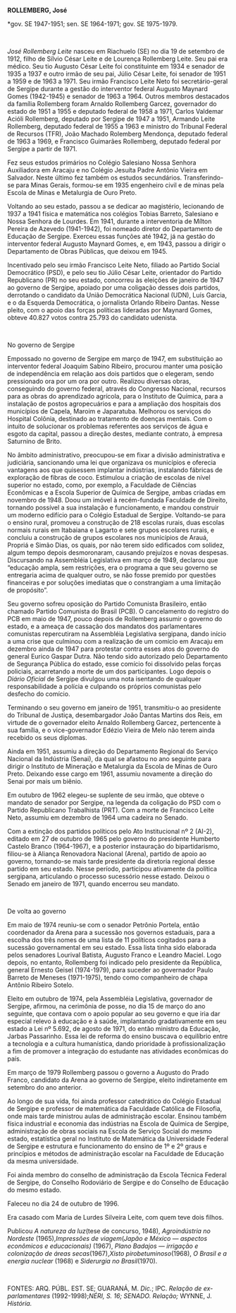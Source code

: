 **ROLLEMBERG, José**

\*gov. SE 1947-1951; sen. SE 1964-1971; gov. SE 1975-1979.

 

*José Rollemberg Leite* nasceu em Riachuelo (SE) no dia 19 de setembro
de 1912, filho de Sílvio César Leite e de Lourença Rollemberg Leite. Seu
pai era médico. Seu tio Augusto César Leite foi constituinte em 1934 e
senador de 1935 a 1937 e outro irmão de seu pai, Júlio César Leite, foi
senador de 1951 a 1959 e de 1963 a 1971. Seu irmão Francisco Leite Neto
foi secretário-geral de Sergipe durante a gestão do interventor federal
Augusto Maynard Gomes (1942-1945) e senador de 1963 a 1964. Outros
membros destacados da família Rollemberg foram Arnaldo Rollemberg
Garcez, governador do estado de 1951 a 1955 e deputado federal de 1958 a
1971, Carlos Valdemar Acióli Rollemberg, deputado por Sergipe de 1947 a
1951, Armando Leite Rollemberg, deputado federal de 1955 a 1963 e
ministro do Tribunal Federal de Recursos (TFR), João Machado Rolemberg
Mendonça, deputado federal de 1963 a 1969, e Francisco Guimarães
Rollemberg, deputado federal por Sergipe a partir de 1971.

Fez seus estudos primários no Colégio Salesiano Nossa Senhora
Auxiliadora em Aracaju e no Colégio Jesuíta Padre Antônio Vieira em
Salvador. Neste último fez também os estudos secundários.
Transferindo-se para Minas Gerais, formou-se em 1935 engenheiro civil e
de minas pela Escola de Minas e Metalurgia de Ouro Preto.

Voltando ao seu estado, passou a se dedicar ao magistério, lecionando de
1937 a 1941 física e matemática nos colégios Tobias Barreto, Salesiano e
Nossa Senhora de Lourdes. Em 1941, durante a interventoria de Mílton
Pereira de Azevedo (1941-1942), foi nomeado diretor do Departamento de
Educação de Sergipe. Exerceu essas funções até 1942, já na gestão do
interventor federal Augusto Maynard Gomes, e, em 1943, passou a dirigir
o Departamento de Obras Públicas, que deixou em 1945.

Incentivado pelo seu irmão Francisco Leite Neto, filiado ao Partido
Social Democrático (PSD), e pelo seu tio Júlio César Leite, orientador
do Partido Republicano (PR) no seu estado, concorreu às eleições de
janeiro de 1947 ao governo de Sergipe, apoiado por uma coligação desses
dois partidos, derrotando o candidato da União Democrática Nacional
(UDN), Luís Garcia, e o da Esquerda Democrática, o jornalista Orlando
Ribeiro Dantas. Nesse pleito, com o apoio das forças políticas lideradas
por Maynard Gomes, obteve 40.827 votos contra 25.793 do candidato
udenista.

 

No governo de Sergipe

Empossado no governo de Sergipe em março de 1947, em substituição ao
interventor federal Joaquim Sabino Ribeiro, procurou manter uma posição
de independência em relação aos dois partidos que o elegeram, sendo
pressionado ora por um ora por outro. Realizou diversas obras,
conseguindo do governo federal, através do Congresso Nacional, recursos
para as obras do aprendizado agrícola, para o Instituto de Química, para
a instalação de postos agropecuários e para a ampliação dos hospitais
dos municípios de Capela, Maroim e Japaratuba. Melhorou os serviços do
Hospital Colônia, destinado ao tratamento de doenças mentais. Com o
intuito de solucionar os problemas referentes aos serviços de água e
esgoto da capital, passou a direção destes, mediante contrato, à empresa
Saturnino de Brito.

No âmbito administrativo, preocupou-se em fixar a divisão administrativa
e judiciária, sancionando uma lei que organizava os municípios e
oferecia vantagens aos que quisessem implantar indústrias, instalando
fábricas de exploração de fibras de coco. Estimulou a criação de escolas
de nível superior no estado, como, por exemplo, a Faculdade de Ciências
Econômicas e a Escola Superior de Química de Sergipe, ambas criadas em
novembro de 1948. Doou um imóvel à recém-fundada Faculdade de Direito,
tornando possível a sua instalação e funcionamento, e mandou construir
um moderno edifício para o Colégio Estadual de Sergipe. Voltando-se para
o ensino rural, promoveu a construção de 218 escolas rurais, duas
escolas normais rurais em Itabaiana e Lagarto e sete grupos escolares
rurais, e concluiu a construção de grupos escolares nos municípios de
Arauá, Propriá e Simão Dias, os quais, por não terem sido edificados com
solidez, algum tempo depois desmoronaram, causando prejuízos e novas
despesas. Discursando na Assembléia Legislativa em março de 1949,
declarou que “educação ampla, sem restrições, era o programa a que seu
governo se entregaria acima de qualquer outro, se não fosse premido por
questões financeiras e por soluções imediatas que o constrangiam a uma
limitação de propósito”.

Seu governo sofreu oposição do Partido Comunista Brasileiro, então
chamado Partido Comunista do Brasil (PCB). O cancelamento do registro do
PCB em maio de 1947, pouco depois de Rollemberg assumir o governo do
estado, e a ameaça de cassação dos mandatos dos parlamentares comunistas
repercutiram na Assembléia Legislativa sergipana, dando início a uma
crise que culminou com a realização de um comício em Aracaju em dezembro
ainda de 1947 para protestar contra esses atos do governo do general
Eurico Gaspar Dutra. Não tendo sido autorizado pelo Departamento de
Segurança Pública do estado, esse comício foi dissolvido pelas forças
policiais, acarretando a morte de um dos participantes. Logo depois o
*Diário Oficial* de Sergipe divulgou uma nota isentando de qualquer
responsabilidade a polícia e culpando os próprios comunistas pelo
desfecho do comício.

Terminando o seu governo em janeiro de 1951, transmitiu-o ao presidente
do Tribunal de Justiça, desembargador João Dantas Martins dos Reis, em
virtude de o governador eleito Arnaldo Rollemberg Garcez, pertencente à
sua família, e o vice-governador Edézio Vieira de Melo não terem ainda
recebido os seus diplomas.

Ainda em 1951, assumiu a direção do Departamento Regional do Serviço
Nacional da Indústria (Senai), da qual se afastou no ano seguinte para
dirigir o Instituto de Mineração e Metalurgia da Escola de Minas de Ouro
Preto. Deixando esse cargo em 1961, assumiu novamente a direção do Senai
por mais um biênio.

Em outubro de 1962 elegeu-se suplente de seu irmão, que obteve o mandato
de senador por Sergipe, na legenda da coligação do PSD com o Partido
Republicano Trabalhista (PRT). Com a morte de Francisco Leite Neto,
assumiu em dezembro de 1964 uma cadeira no Senado.

Com a extinção dos partidos políticos pelo Ato Institucional nº 2
(AI-2), editado em 27 de outubro de 1965 pelo governo do presidente
Humberto Castelo Branco (1964-1967), e a posterior instauração do
bipartidarismo, filiou-se à Aliança Renovadora Nacional (Arena), partido
de apoio ao governo, tornando-se mais tarde presidente da diretoria
regional desse partido em seu estado. Nesse período, participou
ativamente da política sergipana, articulando o processo sucessório
nesse estado. Deixou o Senado em janeiro de 1971, quando encerrou seu
mandato.

 

De volta ao governo

Em maio de 1974 reuniu-se com o senador Petrônio Portela, então
coordenador da Arena para a sucessão nos governos estaduais, para a
escolha dos três nomes de uma lista de 11 políticos cogitados para a
sucessão governamental em seu estado. Essa lista tinha sido elaborada
pelos senadores Lourival Batista, Augusto Franco e Leandro Maciel. Logo
depois, no entanto, Rollemberg foi indicado pelo presidente da
República, general Ernesto Geisel (1974-1979), para suceder ao
governador Paulo Barreto de Meneses (1971-1975), tendo como companheiro
de chapa Antônio Ribeiro Sotelo.

Eleito em outubro de 1974, pela Assembléia Legislativa, governador de
Sergipe, afirmou, na cerimônia de posse, no dia 15 de março do ano
seguinte, que contava com o apoio popular ao seu governo e que iria dar
especial relevo à educação e à saúde, implantando gradativamente em seu
estado a Lei nº 5.692, de agosto de 1971, do então ministro da Educação,
Jarbas Passarinho. Essa lei de reforma do ensino buscava o equilíbrio
entre a tecnologia e a cultura humanística, dando prioridade à
profissionalização a fim de promover a integração do estudante nas
atividades econômicas do país.

Em março de 1979 Rollemberg passou o governo a Augusto do Prado Franco,
candidato da Arena ao governo de Sergipe, eleito indiretamente em
setembro do ano anterior.

Ao longo de sua vida, foi ainda professor catedrático do Colégio
Estadual de Sergipe e professor de matemática da Faculdade Católica de
Filosofia, onde mais tarde ministrou aulas de administração escolar.
Ensinou também física industrial e economia das indústrias na Escola de
Química de Sergipe, administração de obras sociais na Escola de Serviço
Social do mesmo estado, estatística geral no Instituto de Matemática da
Universidade Federal de Sergipe e estrutura e funcionamento do ensino de
1º e 2º graus e princípios e métodos de administração escolar na
Faculdade de Educação da mesma universidade.

Foi ainda membro do conselho de administração da Escola Técnica Federal
de Sergipe, do Conselho Rodoviário de Sergipe e do Conselho de Educação
do mesmo estado.

Faleceu no dia 24 de outubro de 1996.

Era casado com Maria de Lurdes Silveira Leite, com quem teve dois
filhos.

Publicou *A natureza da luz*(tese de concurso, 1948), *Agroindústria no
Nordeste* (1965),*Impressões de viagem*(*Japão e México — aspectos
econômicos e educacionais)* (1967), *Plano Badajos — irrigação e
colonização de áreas secas*(1967),*Xisto pirobetuminoso*(1968), *O
Brasil e a energia nuclear* (1968) e *Siderurgia no Brasil*(1970).

 

FONTES: ARQ. PÚBL. EST. SE; GUARANÁ, M. *Dic.*; IPC. *Relação de
ex-parlamentares* (1992-1998);**NÉRI, S. *16*; SENADO*. Relação;* WYNNE,
J. *História.*

 
